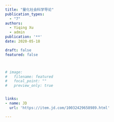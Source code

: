 ```yaml
---
title: "量化社会科学导论"
publication_types:
  - "7"
authors:
  - Yiqing Xu 
  - admin
publication: '**'
date: 2020-05-18

draft: false
featured: false



# image:
#   filename: featured
#   focal_point: ""
#   preview_only: true


links:
- name: JD
  url: 'https://item.jd.com/10032429658989.html'

---
```


<!-- ![screen reader text](Nonlinear.jpg "caption") -->